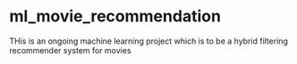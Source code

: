 # ml_movie_recommendation
THis is an ongoing machine learning project which is to be a hybrid filtering recommender system for movies 
